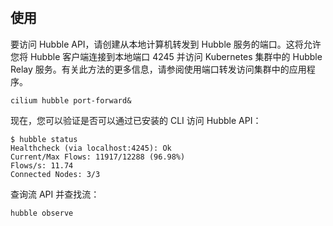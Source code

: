 # 

## 使用
要访问 Hubble API，请创建从本地计算机转发到 Hubble 服务的端口。这将允许您将 Hubble 客户端连接到本地端口 4245 并访问 Kubernetes 集群中的 Hubble Relay 服务。有关此方法的更多信息，请参阅使用端口转发访问集群中的应用程序。
```shell
cilium hubble port-forward&
```

现在，您可以验证是否可以通过已安装的 CLI 访问 Hubble API：
```shell
$ hubble status
Healthcheck (via localhost:4245): Ok
Current/Max Flows: 11917/12288 (96.98%)
Flows/s: 11.74
Connected Nodes: 3/3
```

查询流 API 并查找流：

```shell
hubble observe
```
